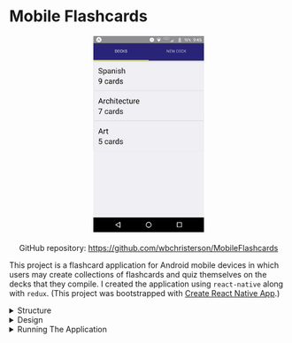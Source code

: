 # Mobile Flashcards

<div style="display: flex; flex-direction: column; align-items: center">
    <img alt="A sample image of the list of all flashcard decks that have been created" width="200" src="/assets/Mobile-Flashcards-imgs/main-page.png">
    <div style="margin-top: 20px">
        GitHub repository: <a target="\_blank" href="https://github.com/wbchristerson/MobileFlashcards">https://github.com/wbchristerson/MobileFlashcards</a>
    </div>
</div>

This project is a flashcard application for Android mobile devices in which users may create collections of flashcards and quiz themselves on the decks that they compile. I created the application using <code>react-native</code> along with <code>redux</code>. (This project was bootstrapped with <a href="https://github.com/react-community/create-react-native-app" target="\_blank">Create React Native App</a>.)

<details>
    <summary>Structure</summary>
    <br>
    <ul>
        <li>The main section includes a tab navigator for flashcard decks that have already been created as well as a tab for creating new decks.</li>
        <li>Clicking on a deck tile takes the user to the individual page for the topic, where additional cards for the deck can be created and added.</li>
        <li>From the individual deck page, users may also take quizzes in which they mark their responses based on the answers shown. Afterwards, a score is given.</li>
    </ul>
</details>

<details>
    <summary>Design</summary>
    <br>
    As said above, the application begins with a tab navigator composed of two screens. The first is a list view of all currently available flashcard decks. As a starting point, two decks are already provided: "Spanish" (9 cards) and "Architecture" (2 cards) . You may quiz yourself with these or add new decks.

    <br>
    <br>

    The second screen in the tab navigator is a form to add an additional deck ("new deck"). Submitting the form will take the user to the new page for that deck.

    <br>
    <div style="display: flex; justify-content: center; margin-top: 20px; margin-bottom: 20px;">
        <img alt="A screenshot of the game's new deck page" width="200" style="max-height: 400px;" src="/assets/Mobile-Flashcards-imgs/new-deck.png">
    </div>

    Individual deck pages can be reached by clicking on a deck from the list view. This lists the name of the deck, the number of cards, and buttons for adding a card to the deck as well as for quizzing one's self.

    <br>
    <div style="display: flex; justify-content: center; margin-top: 20px; margin-bottom: 20px;">
        <img alt="A screenshot of the app's individual deck page" width="200" style="max-height: 400px;" src="/assets/Mobile-Flashcards-imgs/deck.png">
    </div>

    The "new card" form is similar to the "new deck" form.

    <br>
    <div style="display: flex; justify-content: center; margin-top: 20px; margin-bottom: 20px;">
        <img alt="A screenshot of the app's new card page" width="200" style="max-height: 400px;" src="/assets/Mobile-Flashcards-imgs/new-card.png">
    </div>

    The quiz page displays the deck questions in order with an available button to check the answer and then grade one's self. Clicking the answer field will reveal the answer to the given question. When the user finishes looking through the deck, his/her score is shown.

    <br>
    <div style="display: flex; justify-content: space-around; margin-top: 20px; margin-bottom: 20px; flex-wrap: wrap;">
        <img style="margin-top: 10px; margin-bottom: 20px; border: 1px solid #000000" alt="A screenshot of the app's question page" src="/assets/Mobile-Flashcards-imgs/quiz-question.png" width="200" style="border: 1px solid #000000; max-height: 400px;">
        <img style="margin-top: 10px; margin-bottom: 20px; border: 1px solid #000000; max-height: 400px;" alt="A screenshot of the app's question page with an answer" src="/assets/Mobile-Flashcards-imgs/quiz-answer.png" width="200">
        <img style="margin-top: 10px; margin-bottom: 20px; border: 1px solid #000000; max-height: 400px;" alt="A screenshot of the app's score result page" src="/assets/Mobile-Flashcards-imgs/finished-quiz.png" width="200">
    <div>

    To maintain data for this application, I used the <code>AsyncStorage</code> key-value storage system heavily.
</details>

<details>
    <summary>Running The Application</summary>
    <br>
    <br>
    To download, you can clone the repository using this terminal command:
    <code>git clone https://github.com/wbchristerson/MobileFlashcards.git</code>

    <br>
    <br>

    Alternatively, follow the instructions below to download to a hard drive:

    <ul>
        <li>Navigate to <a href="https://github.com/wbchristerson/MobileFlashcards" target="\_blank">this</a> page.</li>
        <li>Click the green "Clone or download" button towards the right then choose "Download ZIP".</li>
        <li>Find the folder <code>MobileFlashcards-master</code> in your Downloads folder or wherever it was placed on your device.</li>
        <li>Right click and choose "Extract All" then extract.</li>
    </ul>

    In all cases, having downloaded the files:

    <ul>
        <li>
            To install all dependencies from the command line, run the following command in the terminal within the project folder:
            <br>
            <code>npm install</code>
        </li>
        <li>
            In another terminal window, run the following command to start the project:
            <br>
            <code>npm start</code>
        </li>
    </ul>

    The terminal will then provide you with several options. If you have the application <a href="https://expo.io/" target="\_blank">Expo</a> on your device, then you can scan the accompanying QR code that appears. This will give you the option to run the application on mobile (note: the scan is most easily executed on terminals with a black background and a gray or white foreground).

    <br>
    <br>

    For complete details about running react-native applications such as this one on mobile devices, see <a href="https://facebook.github.io/react-native/docs/running-on-device" target="\_blank">here</a>.

    <div style="margin-bottom: 20px;"/>

</details>

